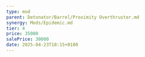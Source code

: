 ```yaml
---
type: mod
parent: Detonator/Barrel/Proximity Overthruster.md
synergy: Mods/Epidemic.md
tier: 4
price: 35000
salePrice: 30000
date: 2025-04-23T18:15+0100
---
```

